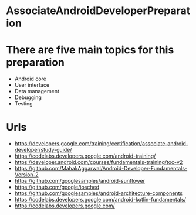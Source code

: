 # AssociateAndroidDeveloperPreparation

# There are five main topics for this preparation

* Android core
* User interface
* Data management
* Debugging
* Testing

# Urls
* https://developers.google.com/training/certification/associate-android-developer/study-guide/
* https://codelabs.developers.google.com/android-training/
* https://developer.android.com/courses/fundamentals-training/toc-v2
* https://github.com/MahakAggarwal/Android-Developer-Fundamentals-Version-2
* https://github.com/googlesamples/android-sunflower
* https://github.com/google/iosched
* https://github.com/googlesamples/android-architecture-components
* https://codelabs.developers.google.com/android-kotlin-fundamentals/
* https://codelabs.developers.google.com/
